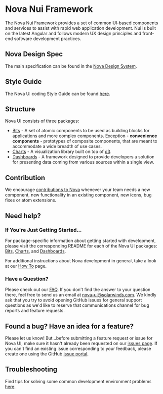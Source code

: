 # Nova Nui Framework

The Nova Nui Framework provides a set of common UI-based components and services to assist with rapid web application development. Nui is built on the latest Angular and follows modern UX design principles and front-end software development practices.

## Nova Design Spec 

The main specification can be found in the [Nova Design System](https://ux.solarwinds.io/design/).

## Style Guide

The Nova UI coding Style Guide can be found [here](./docs/STYLE_GUIDE.md).

## Structure

Nova UI consists of three packages:

* [Bits](./packages/bits/README.md) - A set of atomic components to be used as building blocks for applications and more complex 
components. Exception - **convenience components** - prototypes of composite components, that are meant 
to accommodate a wide breadth of use cases.
* [Charts](./packages/charts/README.md) - A visualization library built on top of [d3](https://d3js.org/).
* [Dashboards](./packages/dashboards/README.md) - A framework designed to provide developers a solution 
for presenting data coming from various sources within a single view.

## Contribution

We encourage [contributions to Nova](./docs/CONTRIBUTION.md#contributing-to-nova) whenever your team needs a new component, new functionality in an existing component, new icons, bug fixes or atom extensions.

## Need help?

### If You're Just Getting Started...

For package-specific
information about getting started with development, please visit the corresponding README for each of the
Nova UI packages:
[Bits](./packages/bits/README.md), [Charts](./packages/charts/README.md), and [Dashboards](./packages/dashboards/README.md).

For additional instructions about Nova development in general, take a look at our [How To](./docs/HOW_TO.md) page. 

### Have a Question?

Please check out our [FAQ](./docs/FAQ.md). If you don't find the answer to your question there, feel free 
to send us an email at <nova-ui@solarwinds.com>. We kindly ask that you try to avoid opening GitHub 
issues for general support questions as we'd like to reserve that communications channel for bug reports 
and feature requests.

## Found a bug? Have an idea for a feature?

Please let us know! But...before submitting a feature request or issue for Nova UI, make sure it hasn't already been requested on our [issues page](https://github.com/solarwinds/nova/issues). If you can't find an existing issue
corresponding to your feedback, please create one using the GitHub [issue portal](https://github.com/solarwinds/nova/issues/new/choose).

## Troubleshooting

Find tips for solving some common development environment problems [here](./docs/TROUBLE_SHOOTING.md).
